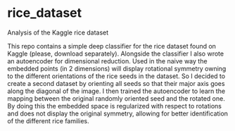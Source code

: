 # rice_dataset

Analysis of the Kaggle rice dataset

This repo contains a simple deep classifier for the rice dataset found on Kaggle (please, download separately).
Alongside the classifier I also wrote an autoencoder for dimensional reduction. Used in the naive way the embedded
points (in 2 dimensions) will display rotational symmetry owning to the different orientations of the rice seeds in
the dataset.
So I decided to create a second dataset by orienting all seeds so that their major axis goes along the diagonal of
the image. I then trained the autoencoder to learn the mapping between the original randomly oriented seed and the
rotated one.
By doing this the embedded space is regularized with respect to rotations and does not display the original symmetry,
allowing for better identification of the different rice families.
